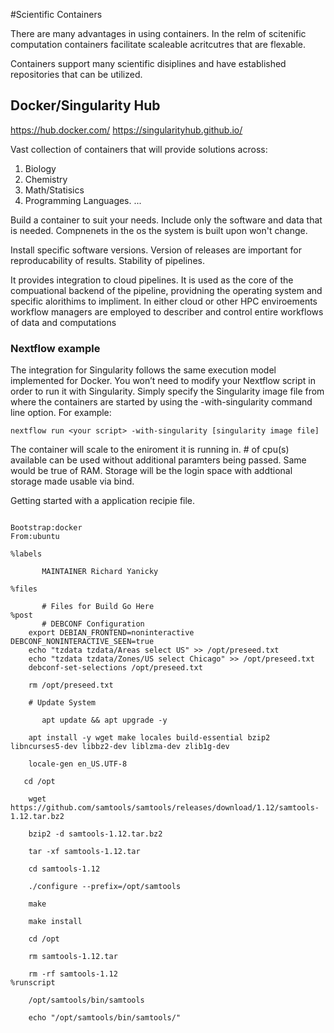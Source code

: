 #Scientific Containers

There are many advantages in using containers. In the relm of scitenific computation containers facilitate scaleable acritcutres that are flexable.

Containers support many scientific disiplines and have established repositories that can be utilized. 

## Docker/Singularity Hub

https://hub.docker.com/ 
https://singularityhub.github.io/ 

Vast collection of containers that will provide solutions across:

1) Biology
2) Chemistry
3) Math/Statisics
4) Programming Languages.
...


Build a container to suit your needs.
	Include only the software and data that is needed.
        Compnenets in the os the system is built upon won't change.


Install specific software versions.
	Version of releases are important for reproducability of results.
        Stability of pipelines.


It provides integration to cloud pipelines. It is used as the core of the compuational backend of the pipeline, providning the operating system and specific alorithims to impliment. 
In either cloud or other HPC enviroements workflow managers are employed to describer and control entire workflows of data and computations

### Nextflow example

The integration for Singularity follows the same execution model implemented for Docker. You won’t need to modify your Nextflow script in order to run it with Singularity. Simply specify the Singularity image file from where the containers are started by using the -with-singularity command line option. For example:

```
nextflow run <your script> -with-singularity [singularity image file]  
```


The container will scale to the eniroment it is running in.
	# of cpu(s) available can be used without additional paramters being passed.
	Same would be true of RAM.
        Storage will be the login space with addtional storage made usable via bind.



Getting started with a application recipie file.

```

Bootstrap:docker
From:ubuntu

%labels

       MAINTAINER Richard Yanicky

%files

       # Files for Build Go Here
%post
       # DEBCONF Configuration
    export DEBIAN_FRONTEND=noninteractive DEBCONF_NONINTERACTIVE_SEEN=true
    echo "tzdata tzdata/Areas select US" >> /opt/preseed.txt
    echo "tzdata tzdata/Zones/US select Chicago" >> /opt/preseed.txt
    debconf-set-selections /opt/preseed.txt

    rm /opt/preseed.txt

    # Update System

       apt update && apt upgrade -y

    apt install -y wget make locales build-essential bzip2 libncurses5-dev libbz2-dev liblzma-dev zlib1g-dev

    locale-gen en_US.UTF-8

   cd /opt

    wget https://github.com/samtools/samtools/releases/download/1.12/samtools-1.12.tar.bz2

    bzip2 -d samtools-1.12.tar.bz2

    tar -xf samtools-1.12.tar

    cd samtools-1.12

    ./configure --prefix=/opt/samtools

    make

    make install

    cd /opt

    rm samtools-1.12.tar

    rm -rf samtools-1.12
%runscript

    /opt/samtools/bin/samtools

    echo "/opt/samtools/bin/samtools/"

```
